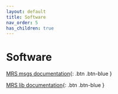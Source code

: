 ```yaml
---
layout: default
title: Software
nav_order: 5
has_children: true
---
```


# Software

[MRS msgs documentation](https://ctu-mrs.github.io/mrs_msgs/){: .btn .btn-blue }

[MRS lib documentation](https://ctu-mrs.github.io/mrs_lib/){: .btn .btn-blue }
